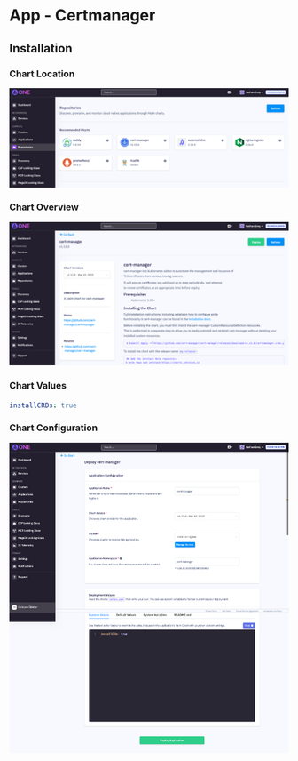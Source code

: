 # App - Certmanager

## Installation

### Chart Location

![](attachments/App%20-%20Certmanager.png)

### Chart Overview

![](attachments/App%20-%20Certmanager-1.png)

### Chart Values

```yaml
installCRDs: true
```

### Chart Configuration

![](attachments/App%20-%20Certmanager-2.png)
